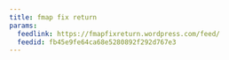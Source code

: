 ```yaml
---
title: fmap fix return
params:
  feedlink: https://fmapfixreturn.wordpress.com/feed/
  feedid: fb45e9fe64ca68e5280892f292d767e3
---
```

